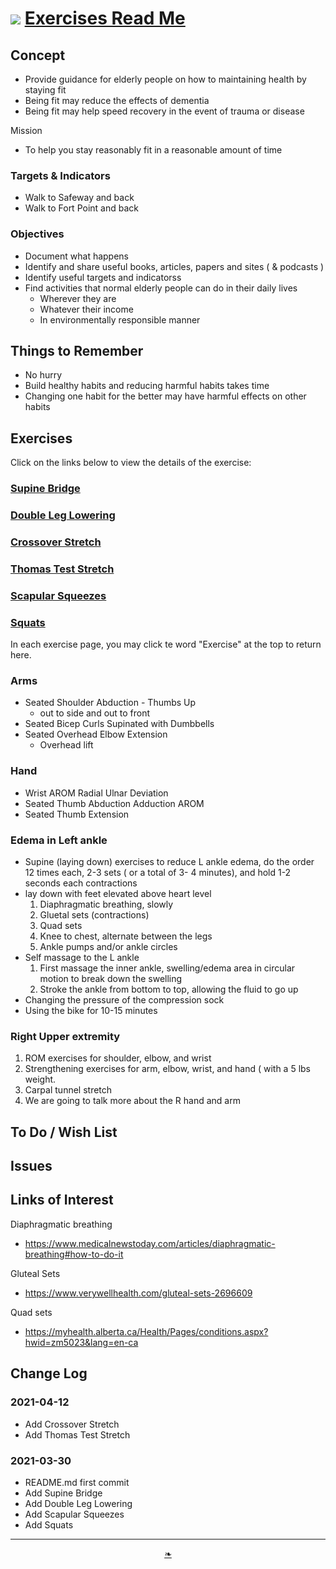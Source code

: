# [![](https://heretics-sf.github.io/lib/assets/icons/mark-github.svg )](https://github.com/heretics-sf/heretics-sf.github.io/tree/master/sandbox/exercises/README.md ) [Exercises Read Me]( https://heretics-sf.github.io/sandbox/exercises/readme.html )

<!--  @@@
<div style=height:300px;overflow:hidden;width:100%;resize:both; ><iframe src=https://heretics-sf.github.io/ height=100% width=100% ></iframe></div>
_Template_

### Full Screen: [Template]( https://heretics-sf.github.io/ )
@@@  -->


## Concept

* Provide guidance for elderly people on how to maintaining health by staying fit
* Being fit may reduce the effects of dementia
* Being fit may help speed recovery in the event of trauma or disease

Mission

* To help you stay reasonably fit in a reasonable amount of time

### Targets & Indicators

* Walk to Safeway and back
* Walk to Fort Point and back

### Objectives

* Document what happens
* Identify and share useful books, articles, papers and sites ( & podcasts )
* Identify useful targets and indicatorss
* Find activities that normal elderly people can do in their daily lives
	* Wherever they are
	* Whatever their income
	* In environmentally responsible manner


## Things to Remember

* No hurry
* Build healthy habits and reducing harmful habits takes time
* Changing one habit for the better may have harmful effects on other habits

## Exercises

Click on the links below to view the details of the exercise:

### [Supine Bridge]( https://heretics-sf.github.io/sandbox/exercises/readme.html#supine-bridge.md )

### [Double Leg Lowering]( https://heretics-sf.github.io/sandbox/exercises/readme.html#double-leg-lowering.md )

### [Crossover Stretch]( https://heretics-sf.github.io/sandbox/exercises/readme.html#crossover-stretch.md )

### [Thomas Test Stretch]( https://heretics-sf.github.io/sandbox/exercises/readme.html#thomas-test-stretch.md )

### [Scapular Squeezes]( https://heretics-sf.github.io/sandbox/exercises/readme.html#scapular-squeezes.md )

### [Squats]( https://heretics-sf.github.io/sandbox/exercises/readme.html#squats.md)

In each exercise page, you may click te word "Exercise" at the top to return here.

### Arms

* Seated Shoulder Abduction - Thumbs Up
	* out to side and out to front
* Seated Bicep Curls Supinated with Dumbbells
* Seated Overhead Elbow Extension
	* Overhead lift

### Hand

* Wrist AROM Radial Ulnar Deviation
* Seated Thumb Abduction Adduction AROM
* Seated Thumb Extension

### Edema in Left ankle

* Supine (laying down) exercises to reduce L ankle edema, do the order 12 times each, 2-3 sets ( or a total of 3- 4 minutes), and hold 1-2 seconds each contractions
* lay down with feet elevated above heart level
	1. Diaphragmatic breathing, slowly
	2. Gluetal sets (contractions)
	3. Quad sets
	4. Knee to chest, alternate between the legs
	5. Ankle pumps and/or ankle circles
* Self massage to the L ankle
	1. First massage the inner ankle, swelling/edema area in circular motion to break down the swelling
	2. Stroke the ankle from bottom to top, allowing the fluid to go up
* Changing the pressure of the compression sock
* Using the bike for 10-15 minutes


### Right Upper extremity

1. ROM exercises for shoulder, elbow, and wrist
2. Strengthening exercises for arm, elbow, wrist, and hand ( with a 5 lbs weight.
3. Carpal tunnel stretch
4. We are going to talk more about the R hand and arm



## To Do / Wish List


## Issues


## Links of Interest

Diaphragmatic breathing

* https://www.medicalnewstoday.com/articles/diaphragmatic-breathing#how-to-do-it

Gluteal Sets

* https://www.verywellhealth.com/gluteal-sets-2696609

Quad sets

* https://myhealth.alberta.ca/Health/Pages/conditions.aspx?hwid=zm5023&lang=en-ca

## Change Log

### 2021-04-12

* Add Crossover Stretch
* Add Thomas Test Stretch

### 2021-03-30

* README.md first commit
* Add Supine Bridge
* Add Double Leg Lowering
* Add Scapular Squeezes
* Add Squats

***

<center><a href=javascript:window.scrollTo(0,0); class=aDingbat title="Scroll to top" > ❧ </a></center>

